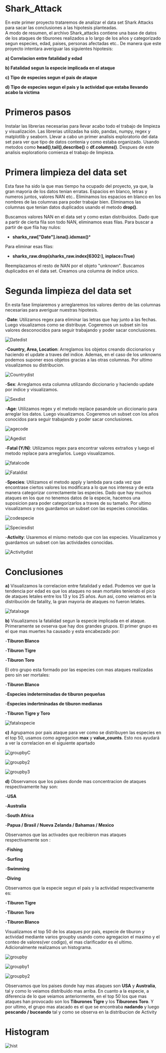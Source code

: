# Shark_Attack
En este primer proyecto trataremos de analizar el data set Shark Attacks para sacar las conclusiones a las hipotesis planteadas.             
A modo de resumen, el archivo Shark_attacks contiene una base de datos de los ataques de tiburones realizados a lo largo de los años y categorizado segun especies, edad, paises, personas afectadas etc.. 
De manera que este proyecto intentara averiguar las siguientes hipotesis:

**a) Correlacion entre fatalidad y edad**

**b) Fatalidad segun la especie implicada en el ataque** 

**c) Tipo de especies segun el pais de ataque**

**d) Tipo de especies segun el pais y la actividad que estaba llevando acabo la victima**  

# Primeros pasos

Instalar las librerias necesarias para llevar acabo todo el trabajo de limpieza y visualización. 
Las librerias utilizadas ha sido, pandas, numpy, regex y matplotlib y seaborn.
Llevar a cabo un primer analisis exploratorio del data set para ver que tipo de datos contenia y como estaba organizado. Usando metodos como **head()**,**tail()**,**describe()** o **df.columns()**.
Despues de este analisis exploratiorio comienza el trabajo de limpieza.

# Primera limpieza del data set

Esta fase ha sido la que mas tiempo ha ocupado del proyecto, ya que, la gran mayoria de los datos tenian erratas. Espacios en blanco, letras y numeros juntos, valores NAN etc..
Eliminamos los espacios en blanco en los nombres de las columnas para poder trabajar bien.
Eliminamos las columnas que tenian datos duplicados usando el metodo **drop()**.

Buscamos valores NAN en el data set y como estan distribuidos. Dado que a partir de cierta fila son todo NAN, eliminamos esas filas.
Para buscar a partir de que fila hay nulos:

- **sharks_raw["Date"].isna().idxmax()***

Para eliminar esas filas:
- **sharks_raw.drop(sharks_raw.index[6302:], inplace=True)**

Reemplazamos el resto de NAN por el objeto "unknown".
Buscamos duplicados en el data set.
Creamos una columna de indice unico.
 
# Segunda limpieza del data set

En esta fase limpiaremos y arreglaremos los valores dentro de las columnas necesarias para averiguar nuestras hipotesis.

-**Date**: Utilizamos regex para eliminar las letras que hay junto a las fechas. Luego visualizamos como se distribuye. Cogeremos un subset sin los valores desconocidos para seguir trabajando y poder sacar conclusiones.

![Datedist](Pictures\Datedist.png)

-**Country, Area, Location**: Arreglamos los objetos creando diccionarios y haciendo el update a traves del indice. Ademas, en el caso de los unknowns podemos suponer esos objetos gracias a las otras columnas. Por ultimo visualizamos su distribucion.

![Countrydist](Pictures\Countrydist.png)

-**Sex**: Arreglamos esta columna utilizando diccionario y haciendo update por indice y visualizamos.

![Sexdist](Pictures\Sexdist.png)

-**Age**: Utilizamos regex y el metodo replace pasandole un diccionario para arreglar los datos. Luego visualizamos.
Cogeremos un subset con los años conocidos para seguir trabajando y poder sacar conclusiones.

![agecode](Pictures\agecode.png)

![Agedist](Pictures\Agedist.png)

-**Fatal (Y/N)**: Utilizamos regex para encontrar valores extraños y luego el metodo replace para arreglarlos. Luego visualizamos.

![fatalcode](Pictures\fatalcode.png)

![Fataldist](Pictures\Fataldist.png)

-**Species**: Utilizamos el metodo apply y lambda para cada vez que encontrase ciertos valores los modificara a lo que nos interesa y de esta manera categorizar correctamente las especies. Dado que hay muchos ataques en los que no tenemos datos de la especie, hacemos una suposicion para poder categorizarlos a traves de su tamaño. Por ultimo visualizamos y nos guardamos un subset con las especies conocidas.

![codespecie](Pictures\codespecie.png)

![Speciesdist](Pictures\speciesdist.png)

-**Activity**: Usaremos el mismo metodo que con las especies. Visualizamos y guardamos un subset con las actividades conocidas.

![Activitydist](Pictures\activitydist.png)

# Conclusiones

**a)** Visualizamos la correlacion entre fatalidad y edad. Podemos ver que la tendencia por edad es que los ataques no sean mortales teniendo el pico de ataques letales entre los 13 y los 25 años. Aun así, como veiamos en la distribución de fatality, la gran mayoria de ataques no fueron letales.

![fatalxage](Pictures\fatalxage.png)

**b)** Visualizamos la fatalidad segun la especie implicada en el ataque. Primeramente se ovserva que hay dos grandes grupos. El primer grupo es el que mas muertes ha causado y esta encabezado por:

-**Tiburon Blanco**

 -**Tiburon Tigre**

 -**Tiburon Toro**

El otro grupo esta formado por las especies con mas ataques realizadas pero sin ser mortales:

 -**Tiburon Blanco**

 -**Especies indeterminadas de tiburon pequeñas**

 -**Especies indertminadas de tiburon medianas**

 -**Tiburon Tigre y Toro**

 ![fatalxspecie](Pictures\fatalxspecie.png)

 **c)** Agrupamos por pais ataque para ver como se distribuyen las especies en el top 50, usamos como agregacion **max** y **value_counts**. Esto nos ayudará a ver la correlacion en el siguiente apartado

 ![groupbyC](Pictures\groupbyC.png)

 ![groupby2](Pictures\groupbyC2.png)

 ![groupby3](Pictures\groupbyC3.png)


**d)** Observamos que los paises donde mas concentracion de ataques respectivamente hay son:

-**USA**

-**Australia**

-**South Africa**

-**Papua / Brasil / Nueva Zelanda / Bahamas / Mexico**

Observamos que las activades que recibieron mas ataques respectivamente son :

-**Fishing**

-**Surfing**

-**Swimming**

-**Diving**

Observamos que la especie segun el pais y la actividad respectivamente es:

-**Tiburon Tigre**

-**Tiburon Toro**

-**Tiburon Blanco**

Visualizamos el top 50 de los ataques por pais, especie de tiburon y actividad mediante varios groupby usando como agregacion el maximo y el conteo de valores(ver codigo), el mas clarificador es el ultimo. Adicionalmente realizamos un histograma.


![groupby](Pictures\groupby.png)

![groupby1](Pictures\groupby1.png)

![groupby2](Pictures\groupby2.png)

Observamos que los paises donde hay mas ataques son **USA** y **Australia**, tal y como lo veiamos distribuido mas arriba. En cuanto a la especie, a diferencia de lo que veiamos anteriormente, en el top 50 los que mas ataques han provocado son los **Tiburones Tigre** y los **Tiburones Toro**. Y por ultimo, el grupo mas atacado es el que se encontraba **nadando** y luego **pescando / buceando** tal y como se observa en la distribucion de Activity

# Histogram

![hist](Pictures\hist.png)